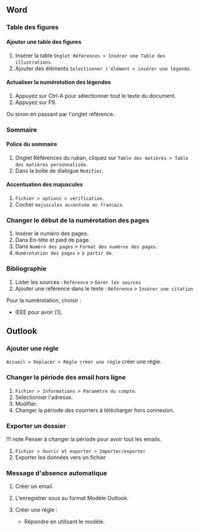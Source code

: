 ## Word

### Table des figures

#### Ajouter une table des figures

1. Insérer la table `Onglet Références > Insérer une Table des illustrations`.
2. Ajouter des éléments `Selectionner l'élément > insérer une légende`.

#### Actualiser la numérotation des légendes

1. Appuyez sur Ctrl-A pour sélectionner tout le texte du document.
2. Appuyez sur F9.

Ou sinon en passant par l'onglet référence.

### Sommaire 

#### Police du sommaire

1. Onglet Références du ruban, cliquez sur `Table des matières > Table des matières personnalisée`.
2. Dans la boîte de dialogue `Modifier`.

#### Accentuation des majuscules

1. `Fichier > options > vérification`.
2. Cocher `majuscules accentuée en francais`.

### Changer le début de la numérotation des pages 

1. Insérer le numéro des pages.
2. Dans En-tête et pied de page.
3. Dans `Numéro des pages` > `Format des numéros des pages`.
4. `Numérotation des pages` > `à partir de`.

### Bibliographie 

1. Lister les sources : `Référence` > `Gérer les sources`
2. Ajouter une référence dans le texte : `Référence` > `Insérer une citation`

Pour la numérotation, choisir :

* IEEE pour avoir [1].

## Outlook

### Ajouter une règle

`Accueil > Déplacer > Régle créer une régle` créer une régle.

### Changer la période des email hors ligne

1. `Fichier > Informations > Paramètre du compte`.
2. Selectionner l'adresse.
3. Modifier.
4. Changer la période des courriers à télécharger hors connexion.

### Exporter un dossier 

!!! note
	Penser à changer la période pour avoir tout les emails.

1. `Fichier > Ouvrir et exporter > Importer/exporter`
2. Exporter les données vers un fichier

### Message d'absence automatique

1. Créer un email.
2. L'enregistrer sous au format Modèle Outlook.
3. Créer une régle :

	* Répondre en utilisant le modèle.
